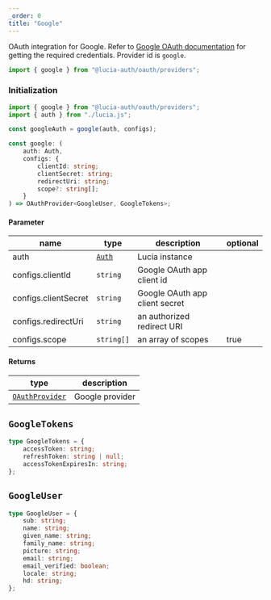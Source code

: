 ```yaml
---
_order: 0
title: "Google"
---
```


OAuth integration for Google. Refer to [Google OAuth documentation](https://developers.google.com/identity/protocols/oauth2/web-server#httprests) for getting the required credentials. Provider id is `google`.

```ts
import { google } from "@lucia-auth/oauth/providers";
```

### Initialization

```ts
import { google } from "@lucia-auth/oauth/providers";
import { auth } from "./lucia.js";

const googleAuth = google(auth, configs);
```

```ts
const google: (
	auth: Auth,
	configs: {
		clientId: string;
		clientSecret: string;
		redirectUri: string;
		scope?: string[];
	}
) => OAuthProvider<GoogleUser, GoogleTokens>;
```

#### Parameter

| name                 | type                                 | description                    | optional |
| -------------------- | ------------------------------------ | ------------------------------ | -------- |
| auth                 | [`Auth`](/reference/lucia-auth/auth) | Lucia instance                 |          |
| configs.clientId     | `string`                             | Google OAuth app client id     |          |
| configs.clientSecret | `string`                             | Google OAuth app client secret |          |
| configs.redirectUri  | `string`                             | an authorized redirect URI     |          |
| configs.scope        | `string[]`                           | an array of scopes             | true     |

#### Returns

| type                                              | description     |
| ------------------------------------------------- | --------------- |
| [`OAuthProvider`](/reference/oauth/oauthprovider) | Google provider |

## `GoogleTokens`

```ts
type GoogleTokens = {
	accessToken: string;
	refreshToken: string | null;
	accessTokenExpiresIn: string;
};
```

## `GoogleUser`

```ts
type GoogleUser = {
	sub: string;
	name: string;
	given_name: string;
	family_name: string;
	picture: string;
	email: string;
	email_verified: boolean;
	locale: string;
	hd: string;
};
```

